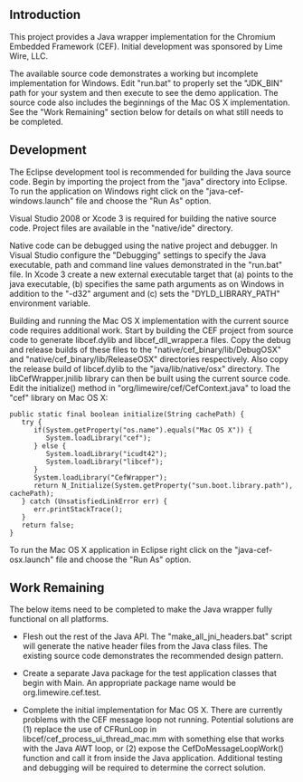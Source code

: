 ## Introduction ##

This project provides a Java wrapper implementation for the Chromium Embedded Framework (CEF). Initial development was sponsored by Lime Wire, LLC.

The available source code demonstrates a working but incomplete implementation for Windows. Edit "run.bat" to properly set the "JDK\_BIN" path for your system and then execute to see the demo application. The source code also includes the beginnings of the Mac OS X implementation. See the "Work Remaining" section below for details on what still needs to be completed.

## Development ##

The Eclipse development tool is recommended for building the Java source code. Begin by importing the project from the "java" directory into Eclipse. To run the application on Windows right click on the "java-cef-windows.launch" file and choose the "Run As" option.

Visual Studio 2008 or Xcode 3 is required for building the native source code. Project files are available in the "native/ide" directory.

Native code can be debugged using the native project and debugger. In Visual Studio configure the "Debugging" settings to specify the Java executable, path and command line values demonstrated in the "run.bat" file. In Xcode 3 create a new external executable target that (a) points to the java executable, (b) specifies the same path arguments as on Windows in addition to the "-d32" argument and (c) sets the "DYLD\_LIBRARY\_PATH" environment variable.

Building and running the Mac OS X implementation with the current source code requires additional work. Start by building the CEF project from source code to generate libcef.dylib and libcef\_dll\_wrapper.a files. Copy the debug and release builds of these files to the "native/cef\_binary/lib/DebugOSX" and "native/cef\_binary/lib/ReleaseOSX" directories respectively. Also copy the release build of libcef.dylib to the "java/lib/native/osx" directory. The libCefWrapper.jnilib library can then be built using the current source code. Edit the initialize() method in "org/limewire/cef/CefContext.java" to load the "cef" library on Mac OS X:

```
public static final boolean initialize(String cachePath) {
   try {
      if(System.getProperty("os.name").equals("Mac OS X")) {
         System.loadLibrary("cef");
      } else {
         System.loadLibrary("icudt42");
         System.loadLibrary("libcef");
      }
      System.loadLibrary("CefWrapper");
      return N_Initialize(System.getProperty("sun.boot.library.path"), cachePath);
   } catch (UnsatisfiedLinkError err) {
      err.printStackTrace();
   }
   return false;
}
```

To run the Mac OS X application in Eclipse right click on the "java-cef-osx.launch" file and choose the "Run As" option.

## Work Remaining ##

The below items need to be completed to make the Java wrapper fully functional on all platforms.

  * Flesh out the rest of the Java API. The "make\_all\_jni\_headers.bat" script will generate the native header files from the Java class files. The existing source code demonstrates the recommended design pattern.

  * Create a separate Java package for the test application classes that begin with Main. An appropriate package name would be org.limewire.cef.test.

  * Complete the initial implementation for Mac OS X. There are currently problems with the CEF message loop not running. Potential solutions are (1) replace the use of CFRunLoop in libcef/cef\_process\_ui\_thread\_mac.mm with something else that works with the Java AWT loop, or (2) expose the CefDoMessageLoopWork() function and call it from inside the Java application. Additional testing and debugging will be required to determine the correct solution.